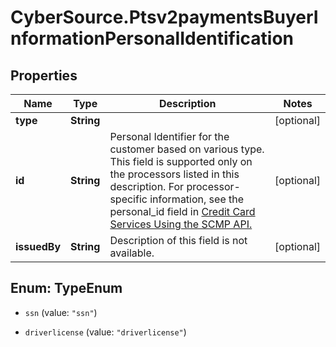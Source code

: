 # CyberSource.Ptsv2paymentsBuyerInformationPersonalIdentification

## Properties
Name | Type | Description | Notes
------------ | ------------- | ------------- | -------------
**type** | **String** |  | [optional] 
**id** | **String** | Personal Identifier for the customer based on various type. This field is supported only on the processors listed in this description.  For processor-specific information, see the personal_id field in [Credit Card Services Using the SCMP API.](http://apps.cybersource.com/library/documentation/dev_guides/CC_Svcs_SCMP_API/html)  | [optional] 
**issuedBy** | **String** | Description of this field is not available. | [optional] 


<a name="TypeEnum"></a>
## Enum: TypeEnum


* `ssn` (value: `"ssn"`)

* `driverlicense` (value: `"driverlicense"`)




